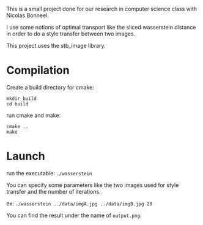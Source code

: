 This is a small project done for our research in computer science class with Nicolas Bonneel.

I use some notions of optimal transport like the sliced wasserstein distance in order to do a style transfer between two images.

This project uses the stb_image library.

# Compilation

Create a build directory for cmake:

```
mkdir build
cd build
```

run cmake and make:

```
cmake ..
make
```

# Launch

run the executable: `./wasserstein`

You can specify some parameters like the two images used for style transfer and the number of iterations.

ex: `./wasserstein ../data/imgA.jpg ../data/imgB.jpg 20`

You can find the result under the name of `output.png`.
